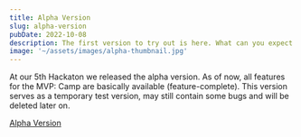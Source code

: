```yaml
---
title: Alpha Version
slug: alpha-version
pubDate: 2022-10-08
description: The first version to try out is here. What can you expect from our alpha version?
image: '~/assets/images/alpha-thumbnail.jpg'
---
```


At our 5th Hackaton we released the alpha version. As of now, all features for the MVP: Camp are basically available (feature-complete). This version serves as a temporary test version, may still contain some bugs and will be deleted later on.

<a class="btn secondary decoration-none" href="https://app-dev.ecamp3.ch">Alpha Version</a>